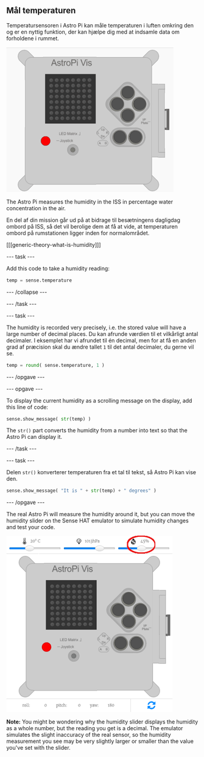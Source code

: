 ## Mål temperaturen

Temperatursensoren i Astro Pi kan måle temperaturen i luften omkring den og er en nyttig funktion, der kan hjælpe dig med at indsamle data om forholdene i rummet.

![Besked om temperaturen](images/degrees-message.gif)

The Astro Pi measures the humidity in the ISS in percentage water concentration in the air.

En del af din mission går ud på at bidrage til besætningens dagligdag ombord på ISS, så det vil berolige dem at få at vide, at temperaturen ombord på rumstationen ligger inden for normalområdet.

[[[generic-theory-what-is-humidity]]]

\--- task \---

Add this code to take a humidity reading:

```python
temp = sense.temperature
```

\--- /collapse \---

\--- /task \---

\--- task \---

The humidity is recorded very precisely, i.e. the stored value will have a large number of decimal places. Du kan afrunde værdien til et vilkårligt antal decimaler. I eksemplet har vi afrundet til én decimal, men for at få en anden grad af præcision skal du ændre tallet `1` til det antal decimaler, du gerne vil se.

```python
temp = round( sense.temperature, 1 )
```

\--- /opgave \---

\--- opgave \---

To display the current humidity as a scrolling message on the display, add this line of code:

```python
sense.show_message( str(temp) )
```

The `str()` part converts the humidity from a number into text so that the Astro Pi can display it.

\--- /task \---

\--- task \---

Delen `str()` konverterer temperaturen fra et tal til tekst, så Astro Pi kan vise den.

```python
sense.show_message( "It is " + str(temp) + " degrees" )
```

\--- /opgave \---

The real Astro Pi will measure the humidity around it, but you can move the humidity slider on the Sense HAT emulator to simulate humidity changes and test your code.

![Humidity slider](images/humidity-slider.png)

**Note:** You might be wondering why the humidity slider displays the humidity as a whole number, but the reading you get is a decimal. The emulator simulates the slight inaccuracy of the real sensor, so the humidity measurement you see may be very slightly larger or smaller than the value you've set with the slider.